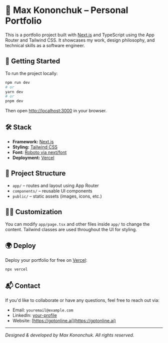 # 💼 Max Kononchuk – Personal Portfolio

This is a portfolio project built with [Next.js](https://nextjs.org) and TypeScript using the App Router and Tailwind CSS. It showcases my work, design philosophy, and technical skills as a software engineer.

## 🚀 Getting Started

To run the project locally:

```bash
npm run dev
# or
yarn dev
# or
pnpm dev
```

Then open [http://localhost:3000](http://localhost:3000) in your browser.

## 🛠 Stack

- **Framework:** [Next.js](https://nextjs.org)
- **Styling:** [Tailwind CSS](https://tailwindcss.com)
- **Font:** [Roboto via next/font](https://nextjs.org/docs/app/building-your-application/optimizing/fonts)
- **Deployment:** [Vercel](https://vercel.com)

## 📁 Project Structure

- `app/` – routes and layout using App Router
- `components/` – reusable UI components
- `public/` – static assets (images, icons, etc.)

## 🧑‍💻 Customization

You can modify `app/page.tsx` and other files inside `app/` to change the content. Tailwind classes are used throughout the UI for styling.

## 🌍 Deploy

Deploy your portfolio for free on [Vercel](https://vercel.com):

```bash
npx vercel
```

## 📬 Contact

If you'd like to collaborate or have any questions, feel free to reach out via:

- Email: `youremail@example.com`
- LinkedIn: [your-profile](https://linkedin.com/in/yourprofile)
- Website: [https://gptonline.ai](https://gptonline.ai)

---

*Designed & developed by Max Kononchuk. All rights reserved.*

